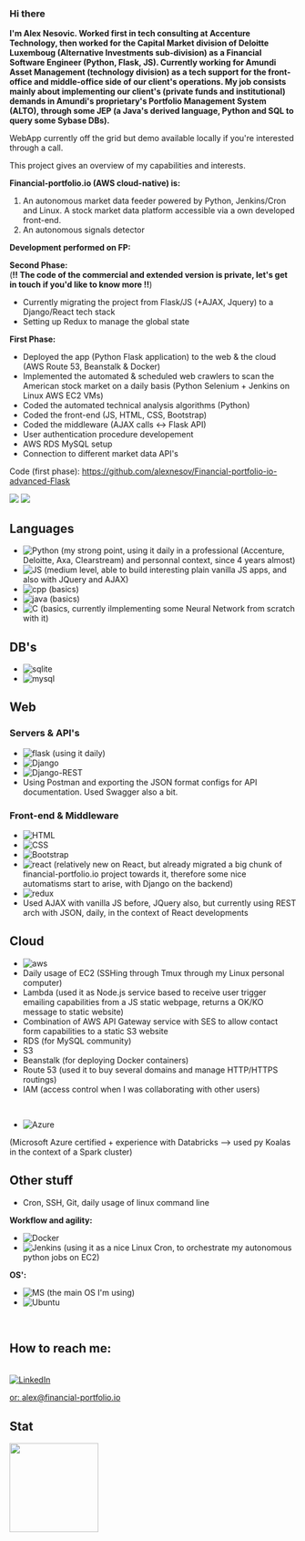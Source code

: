 ### Hi there 

**I'm Alex Nesovic. Worked first in tech consulting at Accenture Technology, then worked for the Capital Market division of Deloitte Luxemboug (Alternative Investments sub-division) as a Financial Software Engineer (Python, Flask, JS). Currently working for Amundi Asset Management (technology division) as a tech support for the front-office and middle-office side of our client's operations. My job consists mainly about implementing our client's (private funds and institutional) demands in Amundi's proprietary's Portfolio Management System (ALTO), through some JEP (a Java's derived language, Python and SQL to query some Sybase DBs).**

WebApp currently off the grid but demo available locally if you're interested through a call.

This project gives an overview of my capabilities and interests.

<b>Financial-portfolio.io (AWS cloud-native) is: </b>
1. An autonomous market data feeder powered by Python, Jenkins/Cron and Linux. A stock market data platform accessible via a own developed front-end.
2. An autonomous signals detector

<b>Development performed on FP: </b>

<b>Second Phase:</b> <br> (**!! The code of the commercial and extended version is private, let's get in touch if you'd like to know more !!**)
- Currently migrating the project from Flask/JS (+AJAX, Jquery) to a Django/React tech stack
- Setting up Redux to manage the global state

<b>First Phase:</b> <br>
- Deployed the app (Python Flask application) to the web & the cloud (AWS Route 53, Beanstalk & Docker)
- Implemented the automated & scheduled web crawlers to scan the American stock market on a daily basis (Python Selenium + Jenkins on Linux AWS EC2 VMs)
- Coded the automated technical analysis algorithms (Python)
- Coded the front-end (JS, HTML, CSS, Bootstrap)
- Coded the middleware (AJAX calls <-> Flask API)
- User authentication procedure developement
- AWS RDS MySQL setup 
- Connection to different market data API's

Code (first phase): https://github.com/alexnesov/Financial-portfolio-io-advanced-Flask

<img src="https://github.com/alexnesov/Financial-portfolio-io-advanced-Flask/blob/main/SV/static/signal_flow_na2.png">
<img src="https://github.com/alexnesov/Get-the-signals/blob/8dab1ac794c2fe0524169f6ca1cd316cad621bf1/SV/static/dash.png">


## Languages
- <img alt="Python" src="https://img.shields.io/badge/Python-3776AB?style=for-the-badge&logo=python&logoColor=white"/> (my strong point, using it daily in a professional (Accenture, Deloitte, Axa, Clearstream) and personnal context, since 4 years almost)
- <img alt="JS" src="https://img.shields.io/badge/JavaScript-F7DF1E?style=for-the-badge&logo=javascript&logoColor=black"/> (medium level, able to build interesting plain vanilla JS apps, and also with JQuery and AJAX)
- <img alt="cpp" src="https://img.shields.io/badge/C%2B%2B-00599C?style=for-the-badge&logo=c%2B%2B&logoColor=white"/> (basics)
- <img alt="java" src="https://img.shields.io/badge/Java-ED8B00?style=for-the-badge&logo=java&logoColor=white"/> (basics)
- <img alt="C" src="https://img.shields.io/badge/C-00599C?style=for-the-badge&logo=c&logoColor=white"/> (basics, currently ilmplementing some Neural Network from scratch with it)


## DB's
- <img alt="sqlite" src="https://img.shields.io/badge/SQLite-07405E?style=for-the-badge&logo=sqlite&logoColor=white"/>
- <img alt="mysql" src="https://img.shields.io/badge/MySQL-00000F?style=for-the-badge&logo=mysql&logoColor=white"/>

## Web

### Servers & API's
- <img alt="flask" src="https://img.shields.io/badge/Flask-000000?style=for-the-badge&logo=flask&logoColor=white"/> (using it daily)
- <img alt="Django" src="https://img.shields.io/badge/Django-092E20?style=for-the-badge&logo=django&logoColor=green"/>
- <img alt="Django-REST" src="https://img.shields.io/badge/DJANGO-REST-ff1709?style=for-the-badge&logo=django&logoColor=white&color=ff1709&labelColor=gray"/>
- Using Postman and exporting the JSON format configs for API documentation. Used Swagger also a bit.

### Front-end & Middleware
- <img alt="HTML" src="https://img.shields.io/badge/HTML-239120?style=for-the-badge&logo=html5&logoColor=white"/>
- <img alt="CSS" src="https://img.shields.io/badge/CSS-239120?&style=for-the-badge&logo=css3&logoColor=white"/>
- <img alt="Bootstrap" src="https://img.shields.io/badge/Bootstrap-563D7C?style=for-the-badge&logo=bootstrap&logoColor=white"/>
- <img alt="react" src="https://img.shields.io/badge/React-20232A?style=for-the-badge&logo=react&logoColor=61DAFB"/> (relatively new on React, but already migrated a big chunk of financial-portfolio.io project towards it, therefore some nice automatisms start to arise, with Django on the backend)
- <img alt="redux" src="https://img.shields.io/badge/Redux-593D88?style=for-the-badge&logo=redux&logoColor=white"/> 
- Used AJAX with vanilla JS before, JQuery also, but currently using REST arch with JSON, daily, in the context of React developments

## Cloud

   
- <img alt="aws" src="https://img.shields.io/badge/Amazon_AWS-FF9900?style=for-the-badge&logo=amazonaws&logoColor=white"/>
- Daily usage of EC2 (SSHing through Tmux through my Linux personal computer)
- Lambda (used it as Node.js service based to receive user trigger emailing capabilities from a JS static webpage, returns a OK/KO message to static website)
- Combination of AWS API Gateway service with SES to allow contact form capabilities to a static S3 website
- RDS (for MySQL community)
- S3
- Beanstalk (for deploying Docker containers)
- Route 53 (used it to buy several domains and manage HTTP/HTTPS routings)
- IAM (access control when I was collaborating with other users)

<br>

- <img alt="Azure" src="https://img.shields.io/badge/microsoft%20azure-0089D6?style=for-the-badge&logo=microsoft-azure&logoColor=white"/>
(Microsoft Azure certified + experience with Databricks --> used py Koalas in the context of a Spark cluster)

## Other stuff

- Cron, SSH, Git, daily usage of linux command line


<b>Workflow and agility: </b>
- <img alt="Docker" src="https://img.shields.io/badge/Docker-2CA5E0?style=for-the-badge&logo=docker&logoColor=white"/>
- <img alt="Jenkins" src="https://img.shields.io/badge/Jenkins-D24939?style=for-the-badge&logo=Jenkins&logoColor=white"/> (using it as a nice Linux Cron, to orchestrate my autonomous python jobs on EC2)


<b>OS': </b>
- <img alt="MS" src="https://img.shields.io/badge/Ubuntu-E95420?style=for-the-badge&logo=ubuntu&logoColor=white"/> (the main OS I'm using)
- <img alt="Ubuntu" src="https://img.shields.io/badge/Windows-0078D6?style=for-the-badge&logo=windows&logoColor=white"/>

<br>

## How to reach me: 

<br>
<a href="https://www.linkedin.com/in/alexandre-nesovic-627004144">
<img alt="LinkedIn" src="https://img.shields.io/badge/LinkedIn-0077B5?style=for-the-badge&logo=linkedin&logoColor=white"/>

or: alex@financial-portfolio.io

## Stat
<img src="https://github-readme-stats.vercel.app/api?username=alexnesov&&show_icons=true&title_color=ffffff&icon_color=a4c639&text_color=daf7dc&bg_color=151515&count_private=true&hide=issues" height="156">
  
 


